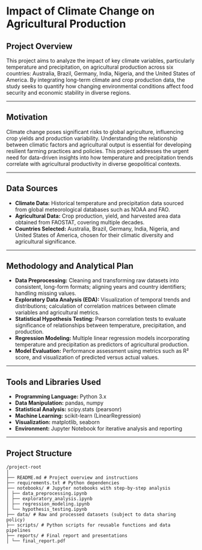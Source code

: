 # Impact of Climate Change on Agricultural Production

## Project Overview

This project aims to analyze the impact of key climate variables, particularly temperature and precipitation, on agricultural production across six countries: Australia, Brazil, Germany, India, Nigeria, and the United States of America. By integrating long-term climate and crop production data, the study seeks to quantify how changing environmental conditions affect food security and economic stability in diverse regions.

---

## Motivation

Climate change poses significant risks to global agriculture, influencing crop yields and production variability. Understanding the relationship between climatic factors and agricultural output is essential for developing resilient farming practices and policies. This project addresses the urgent need for data-driven insights into how temperature and precipitation trends correlate with agricultural productivity in diverse geopolitical contexts.

---

## Data Sources

- **Climate Data:** Historical temperature and precipitation data sourced from global meteorological databases such as NOAA and FAO.  
- **Agricultural Data:** Crop production, yield, and harvested area data obtained from FAOSTAT, covering multiple decades.  
- **Countries Selected:** Australia, Brazil, Germany, India, Nigeria, and United States of America, chosen for their climatic diversity and agricultural significance.

---

## Methodology and Analytical Plan

- **Data Preprocessing:** Cleaning and transforming raw datasets into consistent, long-form formats; aligning years and country identifiers; handling missing values.  
- **Exploratory Data Analysis (EDA):** Visualization of temporal trends and distributions; calculation of correlation matrices between climate variables and agricultural metrics.  
- **Statistical Hypothesis Testing:** Pearson correlation tests to evaluate significance of relationships between temperature, precipitation, and production.  
- **Regression Modeling:** Multiple linear regression models incorporating temperature and precipitation as predictors of agricultural production.  
- **Model Evaluation:** Performance assessment using metrics such as R² score, and visualization of predicted versus actual values.  

---

## Tools and Libraries Used

- **Programming Language:** Python 3.x  
- **Data Manipulation:** pandas, numpy  
- **Statistical Analysis:** scipy.stats (pearsonr)  
- **Machine Learning:** scikit-learn (LinearRegression)  
- **Visualization:** matplotlib, seaborn  
- **Environment:** Jupyter Notebook for iterative analysis and reporting  

---

## Project Structure
```
/project-root
│
├── README.md # Project overview and instructions
├── requirements.txt # Python dependencies
├── notebooks/ # Jupyter notebooks with step-by-step analysis
│ ├── data_preprocessing.ipynb
│ ├── exploratory_analysis.ipynb
│ ├── regression_modeling.ipynb
│ └── hypothesis_testing.ipynb
├── data/ # Raw and processed datasets (subject to data sharing policy)
├── scripts/ # Python scripts for reusable functions and data pipelines
├── reports/ # Final report and presentations
│ └── final_report.pdf
```
